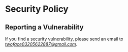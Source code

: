 # Security Policy

## Reporting a Vulnerability

If you find a security vulnerability, please send an email to *twoface03205622887@gmail.com*.

